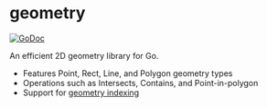 # geometry

[![GoDoc](https://godoc.org/github.com/tidwall/geometry?status.svg)](https://godoc.org/github.com/tidwall/geometry)

An efficient 2D geometry library for Go.

- Features Point, Rect, Line, and Polygon geometry types
- Operations such as Intersects, Contains, and Point-in-polygon
- Support for [geometry indexing](https://medium.com/@tidwall/faster-geospatial-queries-in-tile38-f771e2f6b1bd)
